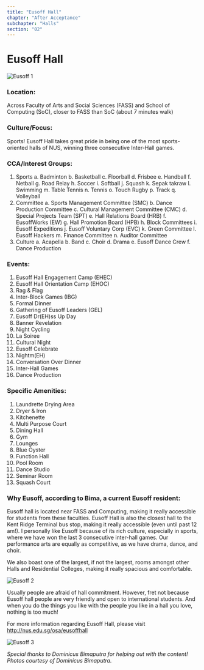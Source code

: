 ```yaml
---
title: "Eusoff Hall"
chapter: "After Acceptance"
subchapter: "Halls"
section: "02"
---
```


# Eusoff Hall

![Eusoff 1](/assets/admissions/eusoff/1.jpg "Eusoff 1")

### Location:

Across Faculty of Arts and Social Sciences (FASS) and School of Computing (SoC), closer to FASS than SoC (about 7 minutes walk)

### Culture/Focus:

Sports! Eusoff Hall takes great pride in being one of the most sports-oriented halls of NUS, winning three consecutive Inter-Hall games.

### CCA/Interest Groups:

1. Sports
   a. Badminton
   b. Basketball
   c. Floorball
   d. Frisbee
   e. Handball
   f. Netball
   g. Road Relay
   h. Soccer
   i. Softball
   j. Squash
   k. Sepak takraw
   l. Swimming
   m. Table Tennis
   n. Tennis
   o. Touch Rugby
   p. Track
   q. Volleyball
2. Committee
   a. Sports Management Committee (SMC)
   b. Dance Production Committee
   c. Cultural Management Committee (CMC)
   d. Special Projects Team (SPT)
   e. Hall Relations Board (HRB)
   f. EusoffWorks (EW)
   g. Hall Promotion Board (HPB)
   h. Block Committees
   i. Eusoff Expeditions
   j. Eusoff Voluntary Corp (EVC)
   k. Green Committee
   l. Eusoff Hackers
   m. Finance Committee
   n. Auditor Committee
3. Culture
   a. Acapella
   b. Band
   c. Choir
   d. Drama
   e. Eusoff Dance Crew
   f. Dance Production

### Events:

1. Eusoff Hall Engagement Camp (EHEC)
2. Eusoff Hall Orientation Camp (EHOC)
3. Rag & Flag
4. Inter-Block Games (IBG)
5. Formal Dinner
6. Gathering of Eusoff Leaders (GEL)
7. Eusoff Dr(EH)ss Up Day
8. Banner Revelation
9. Night Cycling
10. La Soiree
11. Cultural Night
12. Eusoff Celebrate
13. Nightm(EH)
14. Conversation Over Dinner
15. Inter-Hall Games
16. Dance Production

### Specific Amenities:

1. Laundrette Drying Area
2. Dryer & Iron
3. Kitchenette
4. Multi Purpose Court
5. Dining Hall
6. Gym
7. Lounges
8. Blue Oyster
9. Function Hall
10. Pool Room
11. Dance Studio
12. Seminar Room
13. Squash Court

### Why Eusoff, according to Bima, a current Eusoff resident:

Eusoff hall is located near FASS and Computing, making it really accessible for students from these faculties. Eusoff Hall is also the closest hall to the Kent Ridge Terminal bus stop, making it really accessible (even until past 12 am!). I personally like Eusoff because of its rich culture, especially in sports, where we have won the last 3 consecutive inter-hall games. Our performance arts are equally as competitive, as we have drama, dance, and choir.

We also boast one of the largest, if not the largest, rooms amongst other Halls and Residential Colleges, making it really spacious and comfortable.

![Eusoff 2](/assets/admissions/eusoff/2.jpg "Eusoff 2")

Usually people are afraid of hall commitment. However, fret not because Eusoff hall people are very friendly and open to international students. And when you do the things you like with the people you like in a hall you love, nothing is too much!

For more information regarding Eusoff Hall, please visit http://nus.edu.sg/osa/eusoffhall

![Eusoff 3](/assets/admissions/eusoff/3.jpg "Eusoff 3")

_Special thanks to Dominicus Bimaputra for helping out with the content!_
_Photos courtesy of Dominicus Bimaputra._
